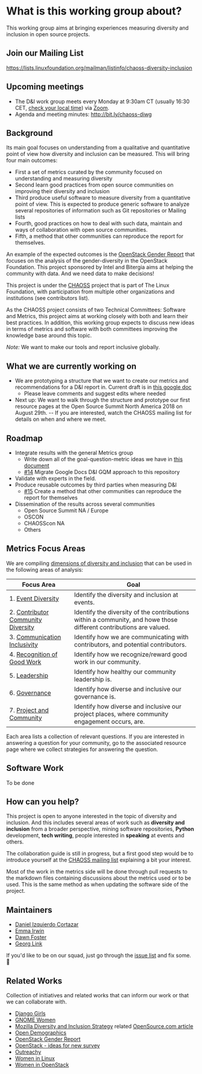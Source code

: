 # What is this working group about?

This working group aims at bringing experiences measuring diversity and inclusion in open source projects.


## Join our Mailing List

https://lists.linuxfoundation.org/mailman/listinfo/chaoss-diversity-inclusion


## Upcoming meetings

- The D&I work group meets every Monday at 9:30am CT (usually 16:30 CET, [check your local time](http://arewemeetingyet.com/Chicago/2018-11-05/09:30/w/CHAOSS%20D%26I%20WG#eyJ1cmwiOiJodHRwczovL3Vub21haGEuem9vbS51cy9qLzcyMDQzMTI4OCJ9)) via [Zoom](https://unomaha.zoom.us/j/720431288).
- Agenda and meeting minutes: http://bit.ly/chaoss-diwg 


## Background

Its main goal focuses on understanding from a qualitative and quantitative point of view how diversity and inclusion
can be measured. This will bring four main outcomes:
* First a set of metrics curated by the community focused on understanding and measuring diversity
* Second learn good practices from open source communities on improving their diversity and inclusion
* Third produce useful software to measure diversity from a quantitative point of view. This is expected to produce generic software to analyze several repositories of information such as Git repositories or Mailing lists
* Fourth, good practices on how to deal with such data, maintain and ways of collaboration with open source communities.
* Fifth, a method that other communities can reproduce the report for themselves.

An example of the expected outcomes is the [OpenStack Gender Report](http://superuser.openstack.org/articles/bitergia-intel-report/)
that focuses on the analysis of the gender-diversity in the OpenStack Foundation. This project sponsored by Intel and Bitergia
aims at helping the community with data. And we need data to make decisions!

This project is under the [CHAOSS](https://chaoss.community) project that is part of The Linux Foundation, with participation from multiple other organizations and institutions  (see contributors list).

As the CHAOSS project consists of two Technical Committees: Software and Metrics, this project aims at
working closely with both and learn their best practices. In addition, this working group expects
to discuss new ideas in terms of metrics and software with both committees improving the knowledge
base around this topic.

*Note:* We want to make our tools and report inclusive globally.


## What we are currently working on

* We are prototyping a structure that we want to create our metrics and recommendations for a D&I report in. Current draft is in [this google doc](https://docs.google.com/document/d/1LRNBu5f3lw42_p8_NtXnt_2vRSPQvnt_POhDyse88sk/edit#heading=h.32q74ak03v67)
  * Please leave comments and suggest edits where needed
* Next up: We want to walk through the structure and prototype our first resource pages at the Open Source Summit North America 2018 on August 29th. -- If you are interested, watch the CHAOSS mailing list for details on when and where we meet.


## Roadmap

* Integrate results with the general Metrics group
  * Write down all of the goal-question-metric ideas we have in [this document](https://docs.google.com/document/d/1MzDk84BL7FfHDxbFxJz39M72V2Hfc5Y6oCPhOl6woxo/edit#)
  * [#14](https://github.com/chaoss/wg-diversity-inclusion/issues/14) Migrate Google Docs D&I GQM approach to this repository
* Validate with experts in the field.
* Produce reusable outcomes by third parties when measuring D&I
  * [#15](https://github.com/chaoss/wg-diversity-inclusion/issues/15) Create a method that other communities can reproduce the report for themselves
* Dissemination of the results across several communities
  * Open Source Summit NA / Europe
  * OSCON
  * CHAOSScon NA
  * Others


## Metrics Focus Areas

We are compiling [dimensions of diversity and inclusion](./di_metrics.md) that can be used in the following areas of analysis:

| Focus Area | Goal |
| --- | --- |
|1. [Event Diversity](./focus_areas/events/) | Identify the diversity and inclusion at events. |
|2. [Contributor Community Diversity](./focus_areas/contribution/) | Identify the diversity of the contributions within a community, and howe those different contributions are valued.|
|3. [Communication Inclusivity](./focus_areas/communication/) | Identify how we are communicating with contributors, and potential contributors.|
|4. [Recognition of Good Work](./focus_areas/recognition/) | Identify how we recognize/reward good work in our community.|
|5. [Leadership](./focus_areas/leadership/) | Identify how healthy our community leadership is.|
|6. [Governance](./focus_areas/governance/) | Identify how diverse and inclusive our governance is.|
|7. [Project and Community](./focus_areas/project_and_community/) | Identify how diverse and inclusive our project places, where community engagement occurs, are.|

Each area lists a collection of relevant questions. If you are interested in answering a question for your community, go to the associated resource page where we collect strategies for answering the question.


## Software Work

To be done


## How can you help?

This project is open to anyone interested in the topic of diversity and inclusion. And this includes several areas of work such as **diversity and inclusion** from a broader perspective, mining software repositories, **Python** development,
**tech writing**, people interested in **speaking** at events and others.

The collaboration guide is still in progress, but a first good step would be to introduce yourself at the [CHAOSS mailing list](https://chaoss.community/participate/#user-content-join-the-mailing-list) explaining a bit your interest.

Most of the work in the metrics side will be done through pull requests to the markdown files containing discussions
about the metrics used or to be used. This is the same method as when updating the software side of the project.


## Maintainers

- [Daniel Izquierdo Cortazar](https://github.com/dicortazar)
- [Emma Irwin](https://github.com/emmairwin)
- [Dawn Foster](https://github.com/geekygirldawn)
- [Georg Link](https://github.com/georglink)

If you'd like to be on our squad, just go through the [issue list](https://github.com/chaoss/wg-diversity-inclusion/issues) and fix some. :tada:


## Related Works

Collection of initiatives and related works that can inform our work or that we can collaborate with.

* [Django Girls](https://djangogirls.org/)
* [GNOME Women](https://wiki.gnome.org/GnomeWomen)
* [Mozilla Diversity and Inclusion Strategy](https://wiki.mozilla.org/Diversity_and_Inclusion_Strategy) related [OpenSource.com article](https://opensource.com/article/17/9/diversity-and-inclusion-innovation)
* [Open Demographics](https://github.com/drnikki/open-demographics)
* [OpenStack Gender Report](http://superuser.openstack.org/articles/bitergia-intel-report/)
* [OpenStack - ideas for new survey](https://etherpad.openstack.org/p/diversity-survey-spring-2018_draft)
* [Outreachy](https://www.outreachy.org/)
* [Women in Linux](http://www.womeninlinux.com/)
* [Women in OpenStack](https://wiki.openstack.org/wiki/Women_of_OpenStack)
